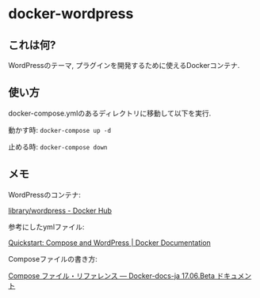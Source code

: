 # docker-wordpress

## これは何?

WordPressのテーマ, プラグインを開発するために使えるDockerコンテナ.

## 使い方

docker-compose.ymlのあるディレクトリに移動して以下を実行.

動かす時: `docker-compose up -d`

止める時: `docker-compose down`

## メモ

WordPressのコンテナ:

[library/wordpress - Docker Hub](https://hub.docker.com/_/wordpress/)

参考にしたymlファイル:

[Quickstart: Compose and WordPress | Docker Documentation](https://docs.docker.com/compose/wordpress/)

Composeファイルの書き方:

[Compose ファイル・リファレンス — Docker-docs-ja 17.06.Beta ドキュメント](http://docs.docker.jp/compose/compose-file.html)
